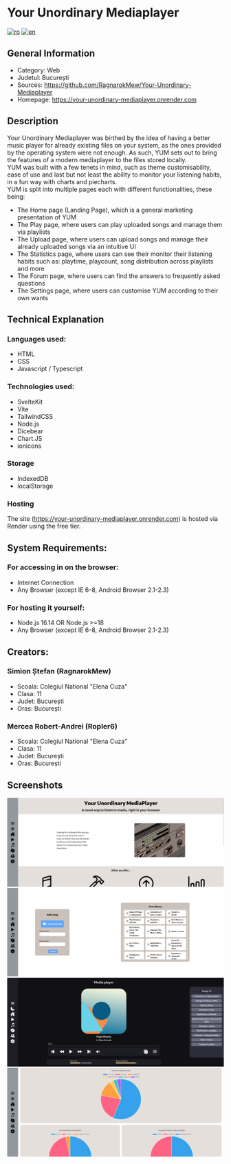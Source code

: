 # Your Unordinary Mediaplayer
[![ro](https://img.shields.io/badge/lang-ro-red)](README.ro.md)
[![en](https://img.shields.io/badge/lang-en-blue)](README.md)

## General Information
* Category: Web
* Judetul: București
* Sources: https://github.com/RagnarokMew/Your-Unordinary-Mediaplayer
* Homepage: https://your-unordinary-mediaplayer.onrender.com

## Description
Your Unordinary Mediaplayer was birthed by the idea of having a better music player for already existing files on your system, as the ones provided by the operating system were not enough. As such, YUM sets out to bring the features of a modern mediaplayer to the files stored locally.
<br>
YUM was built with a few tenets in mind, such as theme customisability, ease of use and last but not least the ability to monitor your listening habits, in a fun way with charts and piecharts.
<br>
YUM is split into multiple pages each with different functionalities, these being:
* The Home page (Landing Page), which is a general marketing presentation of YUM
* The Play page, where users can play uploaded songs and manage them via playlists
* The Upload page, where users can upload songs and manage their already uploaded songs via an intuitive UI
* The Statistics page, where users can see their monitor their listening habits such as: playtime, playcount, song distribution across playlists and more
* The Forum page, where users can find the answers to frequently asked questions
* The Settings page, where users can customise YUM according to their own wants

## Technical Explanation

### Languages used:
* HTML
* CSS
* Javascript / Typescript

### Technologies used:
* SvelteKit
* Vite
* TailwindCSS
* Node.js
* Dicebear
* Chart.JS
* ionicons

### Storage
* IndexedDB
* localStorage

### Hosting
The site (https://your-unordinary-mediaplayer.onrender.com) is hosted via Render using the free tier.

## System Requirements:
### For accessing in on the browser:
* Internet Connection
* Any Browser (except IE 6-8, Android Browser 2.1-2.3)

### For hosting it yourself:
* Node.js 16.14 OR Node.js >=18
* Any Browser (except IE 6-8, Android Browser 2.1-2.3)

## Creators:

### Simion Ștefan (RagnarokMew)
* Scoala: Colegiul National "Elena Cuza"
* Clasa: 11
* Judet: București
* Oras: București

### Mercea Robert-Andrei (Ropler6)
* Scoala: Colegiul National "Elena Cuza"
* Clasa: 11
* Judet: București
* Oras: București

## Screenshots
<img src="documentation/Screenshot1.png">

<img src="documentation/Screenshot4.png">

<img src="documentation/Screenshot5.png">

<img src="documentation/Screenshot6.png">
